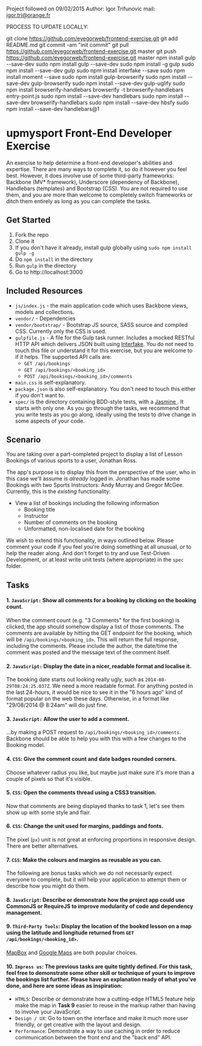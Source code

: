 Project followed on 09/02/2015
Author: Igor Trifunovic
mail: igor.tri@orange.fr

PROCESS TO UPDATE LOCALLY:

git clone https://github.com/eyegorweb/frontend-exercise.git
git add README.md
git commit -am "init commit"
git pull https://github.com/eyegorweb/frontend-exercise.git master
git push https://github.com/eyegorweb/frontend-exercise.git master
npm install gulp --save-dev
sudo npm install gulp --save-dev
sudo npm install -g gulp
sudo npm install --save-dev gulp
sudo npm install interfake --save
sudo npm install moment --save
sudo npm install gulp-browserify
sudo npm install --save-dev gulp-browserify
sudo npm install --save-dev gulp-uglify
sudo npm install browserify-handlebars
browserify -t browserify-handlebars entry-point.js
sudo npm install --save-dev handlebars
sudo npm install --save-dev browserify-handlebars
sudo npm install --save-dev hbsfy
sudo npm install --save-dev handlebars@1

upmysport Front-End Developer Exercise
======================================

An exercise to help determine a front-end developer's abilities and expertise. There are many ways to complete it, so do it however you feel best. However, it does involve use of some third-party frameworks: Backbone (MV* framework), Underscore (dependency of Backbone), Handlebars (templates) and Bootstrap (CSS). You are not required to use them, and you are more than welcome to completely switch frameworks or ditch them entirely as long as you can complete the tasks.

## Get Started

1. Fork the repo
2. Clone it
3. If you don't have it already, install gulp globally using `sudo npm install gulp -g`
4. Do `npm install` in the directory
5. Run `gulp` in the directory
6. Go to http://localhost:3000

## Included Resources

* `js/index.js` - the main application code which uses Backbone views, models and collections.
* `vendor/` - Dependencies
* `vendor/bootstrap/` - Bootstrap JS source, SASS source and compiled CSS. Currently only the CSS is used.
* `gulpfile.js` - A file for the Gulp task runner. Includes a mocked RESTful HTTP API which delivers JSON built using [Interfake](https://github.com/basicallydan/interfake). You do not need to touch this file or understand it for this exercise, but you are welcome to if it helps. The supported API calls are:
  * `GET /api/bookings`
  * `GET /api/bookings/<booking_id>`
  * `POST /api/bookings/<booking_id>/comments`
* `main.css` is self-explanatory.
* `package.json` is also self-explanatory. You don't need to touch this either if you don't want to.
* `spec/` is the directory containing BDD-style tests, with a [Jasmine  ](http://jasmine.github.io). It starts with only one. As you go through the tasks, we recommend that you write tests as you go along, ideally using the tests to drive change in some aspects of your code.

## Scenario

You are taking over a part-completed project to display a list of Lesson Bookings of various sports to a user, Jonathan Ross.

The app's purpose is to display this from the perspective of the user, who in this case we'll assume is *already* logged in. Jonathan has made some Bookings with two Sports Instructors: Andy Murray and Gregor McGee. Currently, this is the *existing* functionality:

* View a list of bookings including the following information
  * Booking title
  * Instructor
  * Number of comments on the booking
  * Unformatted, non-localised date for the booking

We wish to extend this functionality, in ways outlined below. Please comment your code if you feel you're doing something at all unusual, or to help the reader along. And don't forget to try and use Test-Driven Development, or at least write unit tests (where appropriate) in the `spec` folder.

## Tasks

#### 1. `JavaScript:` Show all comments for a booking by clicking on the booking count.

When the comment count (e.g. "3 Comments" for the first booking) is clicked, the app should somehow display a list of those comments. The comments are available by hitting the GET endpoint for the booking, which will be `/api/bookings/<booking_id>`. This will return the full response, including the comments. Please include the author, the date/time the comment was posted and the message text of the comment itself.

#### 2. `JavaScript:` Display the date in a nicer, readable format and localise it.

The booking date starts out looking really ugly, such as `2014-08-29T08:24:25.037Z`. We need a more readable format. For anything posted in the last 24-hours, it would be nice to see it in the "6 hours ago" kind of format popular on the web these days. Otherwise, in a format like "29/08/2014 @ 8:24am" will do just fine.

#### 3. `JavaScript:` Allow the user to add a comment.

...by making a POST request to `/api/bookings/<booking_id>/comments`. Backbone should be able to help you with this with a few changes to the Booking model.

#### 4. `CSS`: Give the comment count and date badges rounded corners.

Choose whatever radius you like, but maybe just make sure it's more than a couple of pixels so that it's visible.

#### 5. `CSS`: Open the comments thread using a CSS3 transition.

Now that comments are being displayed thanks to task 1, let's see them show up with some style and flair.

#### 6. `CSS`: Change the unit used for margins, paddings and fonts.

The pixel (`px`) unit is not great at enforcing proportions in responsive design. There are better alternatives.

#### 7. `CSS`: Make the colours and margins as reusable as you can.

The following are bonus tasks which we do not necessarily expect everyone to complete, but it will help your application to attempt them or describe how you might do them.

#### 8. `JavaScript`: Describe or demonstrate how the project app could use CommonJS or RequireJS to improve modularity of code and dependency management.

#### 9. `Third-Party Tools`: Display the location of the booked lesson on a map using the latitude and longitude returned from `GET /api/bookings/<booking_id>`.

[MapBox](http://mapbox.com) and [Google Maps](https://developers.google.com/maps/documentation/javascript/) are both popular choices.

#### 10. `Impress us`: The previous tasks are quite tightly defined.  For this task, feel free to demonstrate some other skill or technique of yours to improve the bookings list further.  Please have an explanation ready of what you've done, and here are some ideas as inspiration:

* `HTML5`: Describe or demonstrate how a cutting-edge HTML5 feature help make the map in **Task 9** easier to reuse in the markup rather than having to involve your JavaScript.
* `Design / UX`: Go to town on the interface and make it much more user friendly, or get creative with the layout and design.
* `Performance`: Demonstrate a way to use caching in order to reduce communication between the front end and the "back end" API.
